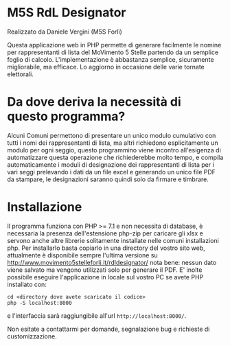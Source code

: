 # M5S RdL Designator
Realizzato da Daniele Vergini (M5S Forlì)

Questa applicazione web in PHP permette di generare facilmente le nomine per rappresentanti di lista del MoVimento 5 Stelle partendo da un semplice foglio di calcolo. L'implementazione è abbastanza semplice, sicuramente migliorabile, ma efficace. Lo aggiorno in occasione delle varie tornate elettorali.

# Da dove deriva la necessità di questo programma?
Alcuni Comuni permettono di presentare un unico modulo cumulativo con tutti i nomi dei rappresentanti di lista, ma altri richiedono esplicitamente un modulo per ogni seggio, questo programmino viene incontro all'esigenza di automatizzare questa operazione che richiederebbe molto tempo, e compila automaticamente i moduli di designazione dei rappresentanti di lista per i vari seggi prelevando i dati da un file excel e generando un unico file PDF da stampare, le designazioni saranno quindi solo da firmare e timbrare.

# Installazione
Il programma funziona con PHP >= 7.1 e non necessita di database, è necessaria la presenza dell'estensione php-zip per caricare gli xlsx e servono anche altre librerie solitamente installate nelle comuni installazioni php. Per installarlo basta copiarlo in una directory del vostro sito web, attualmente è disponibile sempre l'ultima versione su http://www.movimento5stelleforli.it/rdldesignator/ nota bene: nessun dato viene salvato ma vengono utilizzati solo per generare il PDF. E' inolte possibile eseguire l'applicazione in locale sul vostro PC se avete PHP installato con:
```
cd <directory dove avete scaricato il codice>
php -S localhost:8000
```
e l'interfaccia sarà raggiungibile all'url `http://localhost:8000/`.

Non esitate a contattarmi per domande, segnalazione bug e richieste di customizzazione.